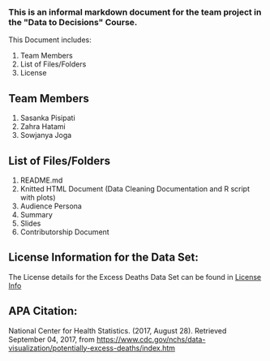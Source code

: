 ### This is an informal markdown document for the team project in the "Data to Decisions" Course.
This Document includes:
1. Team Members
2. List of Files/Folders
3. License

## Team Members
1. Sasanka Pisipati
2. Zahra Hatami
3. Sowjanya Joga

## List of Files/Folders
1. README.md
2. Knitted HTML Document (Data Cleaning Documentation and R script with plots)
3. Audience Persona
4. Summary 
5. Slides
6. Contributorship Document


## License Information for the Data Set:
The License details for the Excess Deaths Data Set can be found in [License Info](https://www.cms.gov/about-cms/agency-information/aboutwebsite/privacy-policy.html)

## APA Citation:
National Center for Health Statistics. (2017, August 28). Retrieved September 04, 2017, from https://www.cdc.gov/nchs/data-visualization/potentially-excess-deaths/index.htm
 
  

